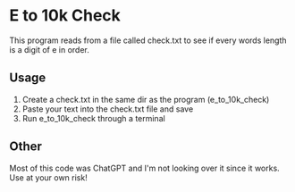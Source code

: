 # E to 10k Check

This program reads from a file called check.txt to see
if every words length is a digit of e in order.

## Usage

1. Create a check.txt in the same dir as the program (e_to_10k_check)
2. Paste your text into the check.txt file and save
3. Run e_to_10k_check through a terminal

## Other

Most of this code was ChatGPT and I'm not looking
over it since it works. Use at your own risk!

